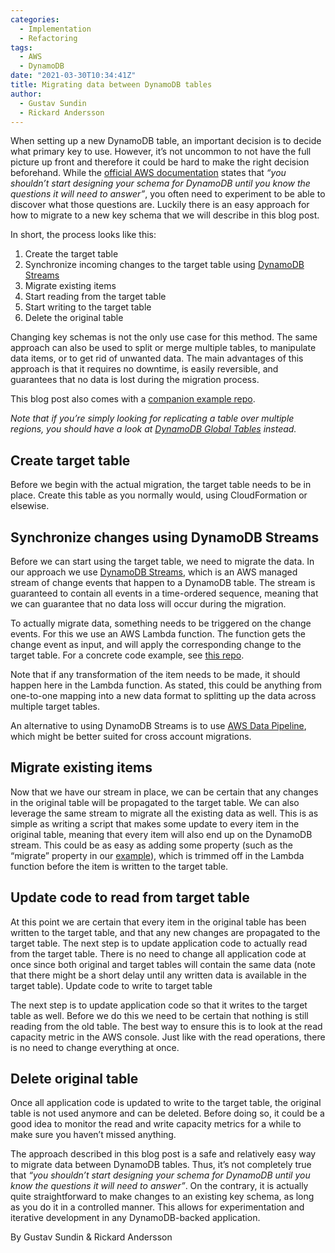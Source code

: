 ```yaml
---
categories:
  - Implementation
  - Refactoring
tags:
  - AWS
  - DynamoDB
date: "2021-03-30T10:34:41Z"
title: Migrating data between DynamoDB tables
author:
  - Gustav Sundin
  - Rickard Andersson
---
```


When setting up a new DynamoDB table, an important decision is to decide what primary key to use. However, it’s not uncommon to not have the full picture up front and therefore it could be hard to make the right decision beforehand. While the [official AWS documentation](https://docs.aws.amazon.com/amazondynamodb/latest/developerguide/bp-general-nosql-design.html) states that _“you shouldn’t start designing your schema for DynamoDB until you know the questions it will need to answer”_, you often need to experiment to be able to discover what those questions are. Luckily there is an easy approach for how to migrate to a new key schema that we will describe in this blog post.

In short, the process looks like this:

1. Create the target table
2. Synchronize incoming changes to the target table using [DynamoDB Streams](https://aws.amazon.com/blogs/database/dynamodb-streams-use-cases-and-design-patterns/)
3. Migrate existing items
4. Start reading from the target table
5. Start writing to the target table
6. Delete the original table

Changing key schemas is not the only use case for this method. The same approach can also be used to split or merge multiple tables, to manipulate data items, or to get rid of unwanted data. The main advantages of this approach is that it requires no downtime, is easily reversible, and guarantees that no data is lost during the migration process.

This blog post also comes with a [companion example repo](https://github.com/DeviesDevelopment/dynamodb-migration).

_Note that if you’re simply looking for replicating a table over multiple regions, you should have a look at [DynamoDB Global Tables](https://aws.amazon.com/dynamodb/global-tables/) instead._

## Create target table

Before we begin with the actual migration, the target table needs to be in place. Create this table as you normally would, using CloudFormation or elsewise.

## Synchronize changes using DynamoDB Streams

Before we can start using the target table, we need to migrate the data. In our approach we use [DynamoDB Streams](https://aws.amazon.com/blogs/database/dynamodb-streams-use-cases-and-design-patterns/), which is an AWS managed stream of change events that happen to a DynamoDB table. The stream is guaranteed to contain all events in a time-ordered sequence, meaning that we can guarantee that no data loss will occur during the migration.

To actually migrate data, something needs to be triggered on the change events. For this we use an AWS Lambda function. The function gets the change event as input, and will apply the corresponding change to the target table. For a concrete code example, see [this repo](https://github.com/DeviesDevelopment/dynamodb-migration).

Note that if any transformation of the item needs to be made, it should happen here in the Lambda function. As stated, this could be anything from one-to-one mapping into a new data format to splitting up the data across multiple target tables.

An alternative to using DynamoDB Streams is to use [AWS Data Pipeline](https://aws.amazon.com/datapipeline/), which might be better suited for cross account migrations.

## Migrate existing items

Now that we have our stream in place, we can be certain that any changes in the original table will be propagated to the target table. We can also leverage the same stream to migrate all the existing data as well. This is as simple as writing a script that makes some update to every item in the original table, meaning that every item will also end up on the DynamoDB stream. This could be as easy as adding some property (such as the “migrate” property in our [example](https://github.com/DeviesDevelopment/dynamodb-migration)), which is trimmed off in the Lambda function before the item is written to the target table.

## Update code to read from target table

At this point we are certain that every item in the original table has been written to the target table, and that any new changes are propagated to the target table. The next step is to update application code to actually read from the target table. There is no need to change all application code at once since both original and target tables will contain the same data (note that there might be a short delay until any written data is available in the target table).
Update code to write to target table

The next step is to update application code so that it writes to the target table as well. Before we do this we need to be certain that nothing is still reading from the old table. The best way to ensure this is to look at the read capacity metric in the AWS console. Just like with the read operations, there is no need to change everything at once.

## Delete original table

Once all application code is updated to write to the target table, the original table is not used anymore and can be deleted. Before doing so, it could be a good idea to monitor the read and write capacity metrics for a while to make sure you haven’t missed anything.

The approach described in this blog post is a safe and relatively easy way to migrate data between DynamoDB tables. Thus, it’s not completely true that _“you shouldn’t start designing your schema for DynamoDB until you know the questions it will need to answer”_. On the contrary, it is actually quite straightforward to make changes to an existing key schema, as long as you do it in a controlled manner. This allows for experimentation and iterative development in any DynamoDB-backed application.

By Gustav Sundin & Rickard Andersson
